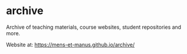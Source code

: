# archive
Archive of teaching materials, course websites, student repositories and more.

Website at: <https://mens-et-manus.github.io/archive/>
